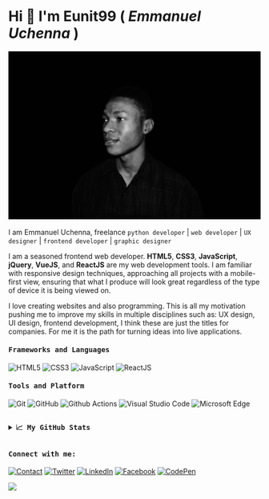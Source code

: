# Hi 👋 I'm Eunit99 ( *Emmanuel* *Uchenna* )


<img src="https://raw.githubusercontent.com/Eunit99/eunit99/master/eunit99.jpg" alt="Eunit99 on Github">

I am Emmanuel Uchenna, freelance ``python developer`` | ``web developer`` | ``UX designer`` | ``frontend developer``
| ``graphic designer``

I am a seasoned frontend web developer. **HTML5**, **CSS3**, **JavaScript**, **jQuery**, **VueJS**, and **ReactJS** are
my web development tools. I am familiar with responsive design techniques, approaching all projects with a mobile-first
view, ensuring that what I produce will look great regardless of the type of device it is being viewed on.

I love creating websites and also programming. This is all my motivation pushing me to improve my skills in multiple
disciplines such as: UX design, UI design, frontend development, I think these are just the titles for companies. For me
it is the path for turning ideas into live applications.
<!--
**Eunit99/eunit99** is a ✨ _special_ ✨ repository because its `README.md` (this file) appears on your GitHub profile.

Here are some ideas to get you started:

- 🔭 I’m currently working on ...
- 🌱 I’m currently learning ...
- 👯 I’m looking to collaborate on ...
- 🤔 I’m looking for help with ...
- 💬 Ask me about ...
- 📫 How to reach me: ...
- 😄 Pronouns: ...
- ⚡ Fun fact: ...
-->


<h4><b><samp>Frameworks and Languages</samp></b></h4>

<!-- <code><img height="20" src="https://raw.githubusercontent.com/github/explore/80688e429a7d4ef2fca1e82350fe8e3517d3494d/topics/reactjs/reactjs.png"></code>
<code><img height="20" src="https://raw.githubusercontent.com/github/explore/80688e429a7d4ef2fca1e82350fe8e3517d3494d/topics/dart/dart.png"></code>
<code><img height="20" src="https://raw.githubusercontent.com/github/explore/80688e429a7d4ef2fca1e82350fe8e3517d3494d/topics/firebase/firebase.png"></code>
<code><img height="20" src="https://raw.githubusercontent.com/github/explore/80688e429a7d4ef2fca1e82350fe8e3517d3494d/topics/git/git.png"></code>
<code><img height="20" src="https://raw.githubusercontent.com/github/explore/80688e429a7d4ef2fca1e82350fe8e3517d3494d/topics/cpp/cpp.png"></code>
<code><img height="20" src="https://raw.githubusercontent.com/github/explore/80688e429a7d4ef2fca1e82350fe8e3517d3494d/topics/c/c.png"></code>
<code><img height="20" src="https://raw.githubusercontent.com/github/explore/80688e429a7d4ef2fca1e82350fe8e3517d3494d/topics/java/java.png"></code>
<code><img height="20" src="https://raw.githubusercontent.com/github/explore/80688e429a7d4ef2fca1e82350fe8e3517d3494d/topics/nodejs/nodejs.png"></code> -->

![HTML5](https://img.shields.io/badge/-HTML5-%23E44D27?style=flat-square&logo=html5&logoColor=ffffff)
![CSS3](https://img.shields.io/badge/-CSS3-%231572B6?style=flat-square&logo=css3)
![JavaScript](https://img.shields.io/badge/-JavaScript-%23F7DF1C?style=flat-square&logo=javascript&logoColor=000000&labelColor=%23F7DF1C&color=%23FFCE5A)
![ReactJS](https://img.shields.io/badge/ReactJS-47c5fb?style=flat-square&logo=React&logoColor=white)
<!-- ![Dart](https://img.shields.io/badge/Dart-2bb7f6?style=flat-square&logo=Dart&logoColor=white) -->
<!-- ![Java](https://img.shields.io/badge/Java-ea2d2f?style=flat-square&logo=java&logoColor=ffffff) -->
<!-- ![C](https://img.shields.io/badge/C-27338e?style=flat-square&logo=c&logoColor=white) -->
<!-- ![Python](https://img.shields.io/badge/Python-3776AB?style=flat-square&logo=Python&logoColor=white) -->
<!--![C++](https://img.shields.io/badge/C++-649ad2?style=flat-square&logo=c%2B%2B&logoColor=white)-->
<!-- ![Nodejs](https://img.shields.io/badge/Nodejs-black?style=flat-square&logo=Node.js&logoColor=white) -->

<h4><b><samp>Tools and Platform</samp></b></h4>

![Git](https://img.shields.io/badge/Git-F05032?style=flat-square&logo=Git&logoColor=white)
![GitHub](https://img.shields.io/badge/GitHub-181717?style=flat-square&logo=github)
![Github
Actions](https://img.shields.io/badge/Github_Actions-2088FF?style=flat-square&logo=Github-Actions&logoColor=ffffff)
![Visual Studio
Code](https://img.shields.io/badge/Visual_Studio_Code-007ACC?style=flat-square&logo=Visual-Studio-Code&logoColor=white)
![Microsoft
Edge](https://img.shields.io/badge/Microsoft_Edge-0078D7?style=flat-square&logo=Microsoft-Edge&logoColor=white)

##


<details>
  <summary><b><samp>📈 My GitHub Stats</samp></b></summary>
  <br>
  <p align="center"> <img align="center"
      src="https://github-readme-stats.vercel.app/api/top-langs/?username=eunit99&hide_langs_below=1&&show_icons=true&title_color=08fdd8&icon_color=bb2acf&text_color=ffffff&bg_color=242424" />
    <img align="center"
      src="https://github-readme-stats.vercel.app/api?username=eunit99&&show_icons=true&title_color=08fdd8&icon_color=bb2acf&text_color=ffffff&bg_color=242424" />
  </p>
</details>

##


<h4><b><samp>Connect with me:</samp></b></h4>

[![Contact](https://img.shields.io/badge/eunitwap@gmail.com-0075c8?style=flat-square&logo=gmail&logoColor=white)](mailto:eunitwap@gmail.com)
[![Twitter](https://img.shields.io/badge/@eunit99-1DA1F2?style=flat-square&logo=twitter&logoColor=white)](https://twitter.com/eunit99)
[![LinkedIn](https://img.shields.io/badge/Emmanuel_Uchenna-0077b5?style=flat-square&logo=Linkedin&logoColor=white)](https://www.linkedin.com/in/eunit99)
[![Facebook](https://img.shields.io/badge/Eunit99-0077b5?style=flat-square&logo=Facebook&logoColor=white)](https://www.facebook.com/eunit99)
[![CodePen](https://img.shields.io/badge/Emmanuel_Uchenna-1e1f26?style=flat-square&logo=codepen&logoColor=white)](https://codepen.io/eunit99)
<!-- [![Stack Overflow](https://img.shields.io/badge/Emmanuel_Uchenna-393939?style=flat-square&logo=stack-overflow&logoColor=white)](https://stackoverflow.com/users/922425/eunit99) -->
<!-- [![Dev](https://img.shields.io/badge/@eunit99?style=flat-square&logo=dev.to&logoColor=white)](https://dev.to/eunit99) -->
<!-- [![Medium](https://img.shields.io/badge/@eunit99?style=flat-square&logo=medium&logoColor=white)](https://medium.com/@eunit99) -->
<!--  -->
<!-- <a href="https://stackexchange.com/users/922425/eunit99"><img src="https://stackexchange.com/users/flair/922425/eunit99.png?theme=dark" width="208" height="58" alt="profile for Emmanuel Uchenna on Stack Exchange, a network of free, community-driven Q&amp;A sites" title="profile for Emmanuel Uchenna on Stack Exchange, a network of free, community-driven Q&amp;A sites"></a> -->

![](https://visitor-badge.glitch.me/badge?page_id=eunit99)
